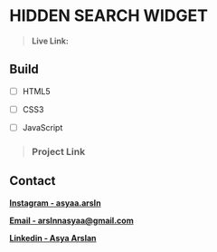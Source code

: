 # HIDDEN SEARCH WIDGET

> **Live Link:**

###

## Build

- [ ] HTML5

- [ ] CSS3

- [ ] JavaScript

> ### Project Link
>
> 

## Contact

[**Instagram - asyaa.arsln**][instagram]

[**Email - arslnnasyaa@gmail.com**][mail]

[**Linkedin - Asya Arslan**][linkedin]

[img1]: ./img/img1.png
[img2]: ./img/img2.png
[img3]: ./img/img3.png
[mail]: arslnnasyaa@gmail.com
[instagram]: https://www.instagram.com/asyaa.arsln/#
[linkedin]: www.linkedin.com/in/asya-arslan
[projectLink]: https://silly-piroshki-64fb09.netlify.app/